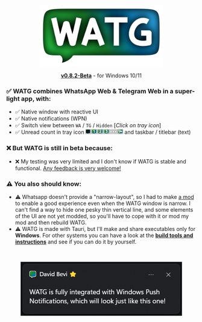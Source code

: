 <p align="center">
  <img src="https://github.com/DavidBevi/WATG/blob/main/src-tauri/src/icons/watg-title.png" width="330pt" align="center">
  <div align="center"><a href="https://github.com/DavidBevi/WATG/blob/main/executables/WATG-0.8.2-Beta.exe?raw=true"><b>v0.8.2-Beta</b></a> - for Windows 10/11</div>
</p>

### ✅ WATG combines WhatsApp Web & Telegram Web in a super-light app, with:
- ✅ Native window with reactive UI<br/>
- ✅ Native notifications (WPN)<br/>
- ✅ Switch view between `WA` / `TG` / `Hidden` [*Click on tray icon*]<br/>
- ✅ Unread count in tray icon <img src="https://github.com/DavidBevi/WATG/blob/main/src-tauri/src/icons/tray-preview.png" height="13px"> and taskbar / titlebar (text)

### ❌ But WATG is still in beta because:
- ❌ My testing was very limited and I don't know if WATG is stable and functional. [Any feedback is very welcome!](https://github.com/DavidBevi/WATG/issues/new)

### ⚠️ You also should know:
- ⚠️ Whatsapp doesn't provide a "narrow-layout", so I had to make [a mod](https://github.com/DavidBevi/violentmonkey-scripts/blob/main/whatsapp-web-responsive.js) to enable a good experience even when the WATG window is narrow. I can't find a way to hide one pesky thin vertical line, and some elements of the UI are not yet modded, so you'll have to cope with it or mod my mod and then rebuild WATG.
- ⚠️ WATG is made with Tauri, but I'll make and share executables only for **Windows**. For other systems you can have a look at the [**build tools and instructions**](https://github.com/DavidBevi/WATG/blob/main/src-tauri) and see if you can do it by yourself.

<br/>

<p align="center">
  <img src="https://github.com/DavidBevi/WATG/blob/main/src-tauri/src/icons/toast-example.png">
</p>

<br/>
<br/>
